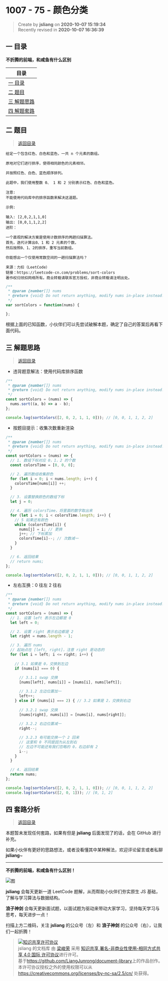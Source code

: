 1007 - 75 - 颜色分类
===

> Create by **jsliang** on **2020-10-07 15:19:34**  
> Recently revised in **2020-10-07 16:36:39**

<!-- 目录开始 -->
## <a name="chapter-one" id="chapter-one"></a>一 目录

**不折腾的前端，和咸鱼有什么区别**

| 目录 |
| --- |
| [一 目录](#chapter-one) |
| <a name="catalog-chapter-two" id="catalog-chapter-two"></a>[二 题目](#chapter-two) |
| <a name="catalog-chapter-three" id="catalog-chapter-three"></a>[三 解题思路](#chapter-three) |
| <a name="catalog-chapter-four" id="catalog-chapter-four"></a>[四 解题套路](#chapter-four) |
<!-- 目录结束 -->

## <a name="chapter-two" id="chapter-two"></a>二 题目

> [返回目录](#chapter-one)

```
给定一个包含红色、白色和蓝色，一共 n 个元素的数组。

原地对它们进行排序，使得相同颜色的元素相邻。

并按照红色、白色、蓝色顺序排列。

此题中，我们使用整数 0、 1 和 2 分别表示红色、白色和蓝色。

注意:
不能使用代码库中的排序函数来解决这道题。

示例:

输入: [2,0,2,1,1,0]
输出: [0,0,1,1,2,2]
进阶：

一个直观的解决方案是使用计数排序的两趟扫描算法。
首先，迭代计算出0、1 和 2 元素的个数，
然后按照0、1、2的排序，重写当前数组。

你能想出一个仅使用常数空间的一趟扫描算法吗？

来源：力扣（LeetCode）
链接：https://leetcode-cn.com/problems/sort-colors
著作权归领扣网络所有。商业转载请联系官方授权，非商业转载请注明出处。
```

```js
/**
 * @param {number[]} nums
 * @return {void} Do not return anything, modify nums in-place instead.
 */
var sortColors = function(nums) {

};
```

根据上面的已知函数，小伙伴们可以先尝试破解本题，确定了自己的答案后再看下面代码。

## <a name="chapter-three" id="chapter-three"></a>三 解题思路

> [返回目录](#chapter-one)

* 违背题意解法：使用代码库排序函数

```js
/**
 * @param {number[]} nums
 * @return {void} Do not return anything, modify nums in-place instead.
 */
const sortColors = (nums) => {
  nums.sort((a, b) => a - b);
};

console.log(sortColors([2, 0, 2, 1, 1, 0])); // [0, 0, 1, 1, 2, 2]
```

* 按题目提示：收集次数重新渲染

```js
/**
 * @param {number[]} nums
 * @return {void} Do not return anything, modify nums in-place instead.
 */
const sortColors = (nums) => {
  // 1. 数组下标对应 0，1，2 的个数
  const colorsTime = [0, 0, 0];

  // 2. 遍历数组收集颜色
  for (let i = 0; i < nums.length; i++) {
    colorsTime[nums[i]] ++;
  }

  // 3. 设置替换颜色的数组下标
  let j = 0;

  // 4. 遍历 colorsTime，将里面的数字取出来
  for (let i = 0; i < colorsTime.length; i++) {
    // 5 如果还有颜色
    while (colorsTime[i]) {
      nums[j] = i; // 更换
      j++; // 下标累加
      colorsTime[i]--; // 次数减一
    }
  }

  // 6. 返回结果
  // return nums;
};

console.log(sortColors([2, 0, 2, 1, 1, 0])); // [0, 0, 1, 1, 2, 2]
```

* 左右互换：0 往左 2 往右

```js
/**
 * @param {number[]} nums
 * @return {void} Do not return anything, modify nums in-place instead.
 */
const sortColors = (nums) => {
  // 1. 设置 left 表示左边都是 0
  let left = 0;

  // 2. 设置 right 表示右边都是 2
  let right = nums.length - 1;

  // 3. 遍历 nums
  // 起始点在 [left, right]，注意 right 是动态的
  for (let i = left; i <= right; i++) {
    
    // 3.1 如果是 0，交换到左边
    if (nums[i] === 0) {
      
      // 3.1.1 swap 交换
      [nums[left], nums[i]] = [nums[i], nums[left]];

      // 3.1.2 左边位置加一
      left++;
    } else if (nums[i] === 2) { // 3.2 如果是 2，交换到右边
      
      // 3.2.1 swap 交换
      [nums[right], nums[i]] = [nums[i], nums[right]];
      
      // 3.2.2 右边位置减一
      right--;

      // 3.2.3 有可能交换一个 2 回来
      // 这里和 0 不同是因为从左到右
      // 左边不可能还有我们忽略的 0，右边却有 2
      i--;
    }
  }

  // 4. 返回结果
  return nums;
};

console.log(sortColors([2, 0, 2, 1, 1, 0])); // [0, 0, 1, 1, 2, 2]
console.log(sortColors([2, 0, 1])); // [0, 1, 2]
```

## <a name="chapter-four" id="chapter-four"></a>四 套路分析

> [返回目录](#chapter-one)

本题暂未发现任何套路，如果有但是 **jsliang** 后面发现了的话，会在 GitHub 进行补充。

如果小伙伴有更好的思路想法，或者没看懂其中某种解法，欢迎评论留言或者私聊 **jsliang**~

---

**不折腾的前端，和咸鱼有什么区别！**

![图](https://github.com/LiangJunrong/document-library/blob/master/public-repertory/img/z-index-small.png?raw=true)

**jsliang** 会每天更新一道 LeetCode 题解，从而帮助小伙伴们夯实原生 JS 基础，了解与学习算法与数据结构。

**浪子神剑** 会每天更新面试题，以面试题为驱动来带动大家学习，坚持每天学习与思考，每天进步一点！

扫描上方二维码，关注 **jsliang** 的公众号（左）和 **浪子神剑** 的公众号（右），让我们一起折腾！

> <a rel="license" href="http://creativecommons.org/licenses/by-nc-sa/4.0/"><img alt="知识共享许可协议" style="border-width:0" src="https://i.creativecommons.org/l/by-nc-sa/4.0/88x31.png" /></a><br /><span xmlns:dct="http://purl.org/dc/terms/" property="dct:title">jsliang 的文档库</span> 由 <a xmlns:cc="http://creativecommons.org/ns#" href="https://github.com/LiangJunrong/document-library" property="cc:attributionName" rel="cc:attributionURL">梁峻荣</a> 采用 <a rel="license" href="http://creativecommons.org/licenses/by-nc-sa/4.0/">知识共享 署名-非商业性使用-相同方式共享 4.0 国际 许可协议</a>进行许可。<br />基于<a xmlns:dct="http://purl.org/dc/terms/" href="https://github.com/LiangJunrong/document-library" rel="dct:source">https://github.com/LiangJunrong/document-library</a>上的作品创作。<br />本许可协议授权之外的使用权限可以从 <a xmlns:cc="http://creativecommons.org/ns#" href="https://creativecommons.org/licenses/by-nc-sa/2.5/cn/" rel="cc:morePermissions">https://creativecommons.org/licenses/by-nc-sa/2.5/cn/</a> 处获得。